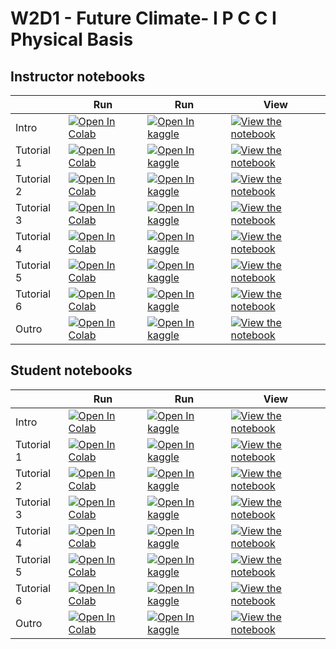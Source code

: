 # W2D1 - Future Climate- I P C C I Physical Basis

## Instructor notebooks

|   | Run | Run | View |
| - | --- | --- | ---- |
| Intro | [![Open In Colab](https://colab.research.google.com/assets/colab-badge.svg)](https://colab.research.google.com/github/neuromatch/climate-course-content/blob/main/tutorials/W2D1_FutureClimate-IPCCIPhysicalBasis/W2D1_Intro.ipynb) | [![Open In kaggle](https://kaggle.com/static/images/open-in-kaggle.svg)](https://kaggle.com/kernels/welcome?src=https://raw.githubusercontent.com/neuromatch/climate-course-content/main/tutorials/W2D1_FutureClimate-IPCCIPhysicalBasis/W2D1_Intro.ipynb) | [![View the notebook](https://img.shields.io/badge/render-nbviewer-orange.svg)](https://nbviewer.jupyter.org/github/neuromatch/climate-course-content/blob/main/tutorials/W2D1_FutureClimate-IPCCIPhysicalBasis/W2D1_Intro.ipynb?flush_cache=true) |
| Tutorial 1 | [![Open In Colab](https://colab.research.google.com/assets/colab-badge.svg)](https://colab.research.google.com/github/neuromatch/climate-course-content/blob/main/tutorials/W2D1_FutureClimate-IPCCIPhysicalBasis/instructor/W2D1_Tutorial1.ipynb) | [![Open In kaggle](https://kaggle.com/static/images/open-in-kaggle.svg)](https://kaggle.com/kernels/welcome?src=https://raw.githubusercontent.com/neuromatch/climate-course-content/main/tutorials/W2D1_FutureClimate-IPCCIPhysicalBasis/instructor/W2D1_Tutorial1.ipynb) | [![View the notebook](https://img.shields.io/badge/render-nbviewer-orange.svg)](https://nbviewer.jupyter.org/github/neuromatch/climate-course-content/blob/main/tutorials/W2D1_FutureClimate-IPCCIPhysicalBasis/instructor/W2D1_Tutorial1.ipynb?flush_cache=true) |
| Tutorial 2 | [![Open In Colab](https://colab.research.google.com/assets/colab-badge.svg)](https://colab.research.google.com/github/neuromatch/climate-course-content/blob/main/tutorials/W2D1_FutureClimate-IPCCIPhysicalBasis/instructor/W2D1_Tutorial2.ipynb) | [![Open In kaggle](https://kaggle.com/static/images/open-in-kaggle.svg)](https://kaggle.com/kernels/welcome?src=https://raw.githubusercontent.com/neuromatch/climate-course-content/main/tutorials/W2D1_FutureClimate-IPCCIPhysicalBasis/instructor/W2D1_Tutorial2.ipynb) | [![View the notebook](https://img.shields.io/badge/render-nbviewer-orange.svg)](https://nbviewer.jupyter.org/github/neuromatch/climate-course-content/blob/main/tutorials/W2D1_FutureClimate-IPCCIPhysicalBasis/instructor/W2D1_Tutorial2.ipynb?flush_cache=true) |
| Tutorial 3 | [![Open In Colab](https://colab.research.google.com/assets/colab-badge.svg)](https://colab.research.google.com/github/neuromatch/climate-course-content/blob/main/tutorials/W2D1_FutureClimate-IPCCIPhysicalBasis/instructor/W2D1_Tutorial3.ipynb) | [![Open In kaggle](https://kaggle.com/static/images/open-in-kaggle.svg)](https://kaggle.com/kernels/welcome?src=https://raw.githubusercontent.com/neuromatch/climate-course-content/main/tutorials/W2D1_FutureClimate-IPCCIPhysicalBasis/instructor/W2D1_Tutorial3.ipynb) | [![View the notebook](https://img.shields.io/badge/render-nbviewer-orange.svg)](https://nbviewer.jupyter.org/github/neuromatch/climate-course-content/blob/main/tutorials/W2D1_FutureClimate-IPCCIPhysicalBasis/instructor/W2D1_Tutorial3.ipynb?flush_cache=true) |
| Tutorial 4 | [![Open In Colab](https://colab.research.google.com/assets/colab-badge.svg)](https://colab.research.google.com/github/neuromatch/climate-course-content/blob/main/tutorials/W2D1_FutureClimate-IPCCIPhysicalBasis/instructor/W2D1_Tutorial4.ipynb) | [![Open In kaggle](https://kaggle.com/static/images/open-in-kaggle.svg)](https://kaggle.com/kernels/welcome?src=https://raw.githubusercontent.com/neuromatch/climate-course-content/main/tutorials/W2D1_FutureClimate-IPCCIPhysicalBasis/instructor/W2D1_Tutorial4.ipynb) | [![View the notebook](https://img.shields.io/badge/render-nbviewer-orange.svg)](https://nbviewer.jupyter.org/github/neuromatch/climate-course-content/blob/main/tutorials/W2D1_FutureClimate-IPCCIPhysicalBasis/instructor/W2D1_Tutorial4.ipynb?flush_cache=true) |
| Tutorial 5 | [![Open In Colab](https://colab.research.google.com/assets/colab-badge.svg)](https://colab.research.google.com/github/neuromatch/climate-course-content/blob/main/tutorials/W2D1_FutureClimate-IPCCIPhysicalBasis/instructor/W2D1_Tutorial5.ipynb) | [![Open In kaggle](https://kaggle.com/static/images/open-in-kaggle.svg)](https://kaggle.com/kernels/welcome?src=https://raw.githubusercontent.com/neuromatch/climate-course-content/main/tutorials/W2D1_FutureClimate-IPCCIPhysicalBasis/instructor/W2D1_Tutorial5.ipynb) | [![View the notebook](https://img.shields.io/badge/render-nbviewer-orange.svg)](https://nbviewer.jupyter.org/github/neuromatch/climate-course-content/blob/main/tutorials/W2D1_FutureClimate-IPCCIPhysicalBasis/instructor/W2D1_Tutorial5.ipynb?flush_cache=true) |
| Tutorial 6 | [![Open In Colab](https://colab.research.google.com/assets/colab-badge.svg)](https://colab.research.google.com/github/neuromatch/climate-course-content/blob/main/tutorials/W2D1_FutureClimate-IPCCIPhysicalBasis/instructor/W2D1_Tutorial6.ipynb) | [![Open In kaggle](https://kaggle.com/static/images/open-in-kaggle.svg)](https://kaggle.com/kernels/welcome?src=https://raw.githubusercontent.com/neuromatch/climate-course-content/main/tutorials/W2D1_FutureClimate-IPCCIPhysicalBasis/instructor/W2D1_Tutorial6.ipynb) | [![View the notebook](https://img.shields.io/badge/render-nbviewer-orange.svg)](https://nbviewer.jupyter.org/github/neuromatch/climate-course-content/blob/main/tutorials/W2D1_FutureClimate-IPCCIPhysicalBasis/instructor/W2D1_Tutorial6.ipynb?flush_cache=true) |
| Outro | [![Open In Colab](https://colab.research.google.com/assets/colab-badge.svg)](https://colab.research.google.com/github/neuromatch/climate-course-content/blob/main/tutorials/W2D1_FutureClimate-IPCCIPhysicalBasis/W2D1_Outro.ipynb) | [![Open In kaggle](https://kaggle.com/static/images/open-in-kaggle.svg)](https://kaggle.com/kernels/welcome?src=https://raw.githubusercontent.com/neuromatch/climate-course-content/main/tutorials/W2D1_FutureClimate-IPCCIPhysicalBasis/W2D1_Outro.ipynb) | [![View the notebook](https://img.shields.io/badge/render-nbviewer-orange.svg)](https://nbviewer.jupyter.org/github/neuromatch/climate-course-content/blob/main/tutorials/W2D1_FutureClimate-IPCCIPhysicalBasis/W2D1_Outro.ipynb?flush_cache=true) |


## Student notebooks

|   | Run | Run | View |
| - | --- | --- | ---- |
| Intro | [![Open In Colab](https://colab.research.google.com/assets/colab-badge.svg)](https://colab.research.google.com/github/neuromatch/climate-course-content/blob/main/tutorials/W2D1_FutureClimate-IPCCIPhysicalBasis/W2D1_Intro.ipynb) | [![Open In kaggle](https://kaggle.com/static/images/open-in-kaggle.svg)](https://kaggle.com/kernels/welcome?src=https://raw.githubusercontent.com/neuromatch/climate-course-content/main/tutorials/W2D1_FutureClimate-IPCCIPhysicalBasis/W2D1_Intro.ipynb) | [![View the notebook](https://img.shields.io/badge/render-nbviewer-orange.svg)](https://nbviewer.jupyter.org/github/neuromatch/climate-course-content/blob/main/tutorials/W2D1_FutureClimate-IPCCIPhysicalBasis/W2D1_Intro.ipynb?flush_cache=true) |
| Tutorial 1 | [![Open In Colab](https://colab.research.google.com/assets/colab-badge.svg)](https://colab.research.google.com/github/neuromatch/climate-course-content/blob/main/tutorials/W2D1_FutureClimate-IPCCIPhysicalBasis/student/W2D1_Tutorial1.ipynb) | [![Open In kaggle](https://kaggle.com/static/images/open-in-kaggle.svg)](https://kaggle.com/kernels/welcome?src=https://raw.githubusercontent.com/neuromatch/climate-course-content/main/tutorials/W2D1_FutureClimate-IPCCIPhysicalBasis/student/W2D1_Tutorial1.ipynb) | [![View the notebook](https://img.shields.io/badge/render-nbviewer-orange.svg)](https://nbviewer.jupyter.org/github/neuromatch/climate-course-content/blob/main/tutorials/W2D1_FutureClimate-IPCCIPhysicalBasis/student/W2D1_Tutorial1.ipynb?flush_cache=true) |
| Tutorial 2 | [![Open In Colab](https://colab.research.google.com/assets/colab-badge.svg)](https://colab.research.google.com/github/neuromatch/climate-course-content/blob/main/tutorials/W2D1_FutureClimate-IPCCIPhysicalBasis/student/W2D1_Tutorial2.ipynb) | [![Open In kaggle](https://kaggle.com/static/images/open-in-kaggle.svg)](https://kaggle.com/kernels/welcome?src=https://raw.githubusercontent.com/neuromatch/climate-course-content/main/tutorials/W2D1_FutureClimate-IPCCIPhysicalBasis/student/W2D1_Tutorial2.ipynb) | [![View the notebook](https://img.shields.io/badge/render-nbviewer-orange.svg)](https://nbviewer.jupyter.org/github/neuromatch/climate-course-content/blob/main/tutorials/W2D1_FutureClimate-IPCCIPhysicalBasis/student/W2D1_Tutorial2.ipynb?flush_cache=true) |
| Tutorial 3 | [![Open In Colab](https://colab.research.google.com/assets/colab-badge.svg)](https://colab.research.google.com/github/neuromatch/climate-course-content/blob/main/tutorials/W2D1_FutureClimate-IPCCIPhysicalBasis/student/W2D1_Tutorial3.ipynb) | [![Open In kaggle](https://kaggle.com/static/images/open-in-kaggle.svg)](https://kaggle.com/kernels/welcome?src=https://raw.githubusercontent.com/neuromatch/climate-course-content/main/tutorials/W2D1_FutureClimate-IPCCIPhysicalBasis/student/W2D1_Tutorial3.ipynb) | [![View the notebook](https://img.shields.io/badge/render-nbviewer-orange.svg)](https://nbviewer.jupyter.org/github/neuromatch/climate-course-content/blob/main/tutorials/W2D1_FutureClimate-IPCCIPhysicalBasis/student/W2D1_Tutorial3.ipynb?flush_cache=true) |
| Tutorial 4 | [![Open In Colab](https://colab.research.google.com/assets/colab-badge.svg)](https://colab.research.google.com/github/neuromatch/climate-course-content/blob/main/tutorials/W2D1_FutureClimate-IPCCIPhysicalBasis/student/W2D1_Tutorial4.ipynb) | [![Open In kaggle](https://kaggle.com/static/images/open-in-kaggle.svg)](https://kaggle.com/kernels/welcome?src=https://raw.githubusercontent.com/neuromatch/climate-course-content/main/tutorials/W2D1_FutureClimate-IPCCIPhysicalBasis/student/W2D1_Tutorial4.ipynb) | [![View the notebook](https://img.shields.io/badge/render-nbviewer-orange.svg)](https://nbviewer.jupyter.org/github/neuromatch/climate-course-content/blob/main/tutorials/W2D1_FutureClimate-IPCCIPhysicalBasis/student/W2D1_Tutorial4.ipynb?flush_cache=true) |
| Tutorial 5 | [![Open In Colab](https://colab.research.google.com/assets/colab-badge.svg)](https://colab.research.google.com/github/neuromatch/climate-course-content/blob/main/tutorials/W2D1_FutureClimate-IPCCIPhysicalBasis/student/W2D1_Tutorial5.ipynb) | [![Open In kaggle](https://kaggle.com/static/images/open-in-kaggle.svg)](https://kaggle.com/kernels/welcome?src=https://raw.githubusercontent.com/neuromatch/climate-course-content/main/tutorials/W2D1_FutureClimate-IPCCIPhysicalBasis/student/W2D1_Tutorial5.ipynb) | [![View the notebook](https://img.shields.io/badge/render-nbviewer-orange.svg)](https://nbviewer.jupyter.org/github/neuromatch/climate-course-content/blob/main/tutorials/W2D1_FutureClimate-IPCCIPhysicalBasis/student/W2D1_Tutorial5.ipynb?flush_cache=true) |
| Tutorial 6 | [![Open In Colab](https://colab.research.google.com/assets/colab-badge.svg)](https://colab.research.google.com/github/neuromatch/climate-course-content/blob/main/tutorials/W2D1_FutureClimate-IPCCIPhysicalBasis/student/W2D1_Tutorial6.ipynb) | [![Open In kaggle](https://kaggle.com/static/images/open-in-kaggle.svg)](https://kaggle.com/kernels/welcome?src=https://raw.githubusercontent.com/neuromatch/climate-course-content/main/tutorials/W2D1_FutureClimate-IPCCIPhysicalBasis/student/W2D1_Tutorial6.ipynb) | [![View the notebook](https://img.shields.io/badge/render-nbviewer-orange.svg)](https://nbviewer.jupyter.org/github/neuromatch/climate-course-content/blob/main/tutorials/W2D1_FutureClimate-IPCCIPhysicalBasis/student/W2D1_Tutorial6.ipynb?flush_cache=true) |
| Outro | [![Open In Colab](https://colab.research.google.com/assets/colab-badge.svg)](https://colab.research.google.com/github/neuromatch/climate-course-content/blob/main/tutorials/W2D1_FutureClimate-IPCCIPhysicalBasis/W2D1_Outro.ipynb) | [![Open In kaggle](https://kaggle.com/static/images/open-in-kaggle.svg)](https://kaggle.com/kernels/welcome?src=https://raw.githubusercontent.com/neuromatch/climate-course-content/main/tutorials/W2D1_FutureClimate-IPCCIPhysicalBasis/W2D1_Outro.ipynb) | [![View the notebook](https://img.shields.io/badge/render-nbviewer-orange.svg)](https://nbviewer.jupyter.org/github/neuromatch/climate-course-content/blob/main/tutorials/W2D1_FutureClimate-IPCCIPhysicalBasis/W2D1_Outro.ipynb?flush_cache=true) |


